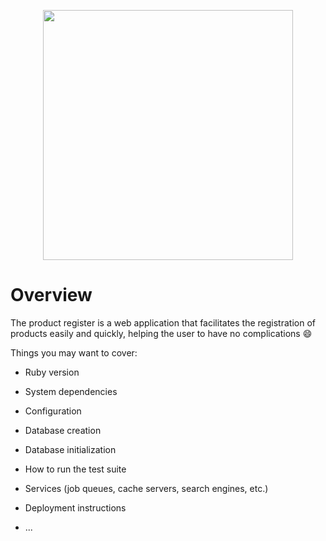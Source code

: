 <p align="center">
  <img src="https://user-images.githubusercontent.com/79415128/148538300-0bb2ae49-3120-408c-92d0-740f576e9b32.png" width="400" height="400"/>
</p>

<h1>Overview</h1>
The product register is a web application that facilitates the registration of products easily and quickly, helping the user to have no complications 😄

Things you may want to cover:

* Ruby version

* System dependencies

* Configuration

* Database creation

* Database initialization

* How to run the test suite

* Services (job queues, cache servers, search engines, etc.)

* Deployment instructions

* ...
